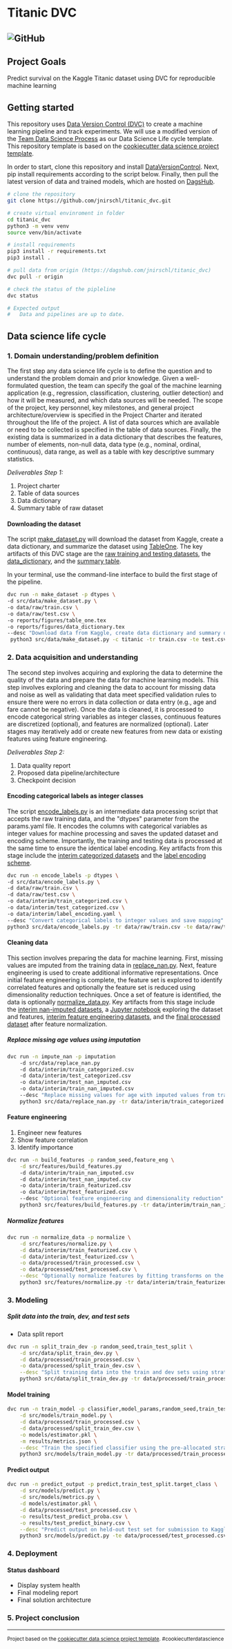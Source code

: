 # Titanic DVC

![GitHub](https://img.shields.io/github/license/jnirschl/titanic_dvc)
------------

## Project Goals

Predict survival on the Kaggle Titanic dataset using DVC for reproducible machine learning

## Getting started

This repository uses [Data Version Control (DVC)](https://dvc.org/) to create a machine learning pipeline and track
experiments. We will use a modified version of
the [Team Data Science Process](https://docs.microsoft.com/en-us/azure/machine-learning/team-data-science-process/overview)
as our Data Science Life cycle template. This repository template is based on
the [cookiecutter data science project template](https://drivendata.github.io/cookiecutter-data-science).

In order to start, clone this repository and install [DataVersionControl](https://dvc.org/). Next, pip install
requirements according to the script below. Finally, then pull the latest version of data and trained models, which are
hosted on [DagsHub](https://dagshub.com/jnirschl/titanic_dvc).

```bash
# clone the repository
git clone https://github.com/jnirschl/titanic_dvc.git

# create virtual envinroment in folder
cd titanic_dvc
python3 -m venv venv
source venv/bin/activate

# install requirements
pip3 install -r requirements.txt
pip3 install .

# pull data from origin (https://dagshub.com/jnirschl/titanic_dvc)
dvc pull -r origin

# check the status of the pipleline
dvc status

# Expected output
#   Data and pipelines are up to date.
```

## Data science life cycle

### 1. Domain understanding/problem definition

The first step any data science life cycle is to define the question and to understand the problem domain and prior
knowledge. Given a well-formulated question, the team can specify the goal of the machine learning application (e.g.,
regression, classification, clustering, outlier detection) and how it will be measured, and which data sources will be
needed. The scope of the project, key personnel, key milestones, and general project architecture/overview is specified
in the Project Charter and iterated throughout the life of the project. A list of data sources which are available or
need to be collected is specified in the table of data sources. Finally, the existing data is summarized in a data
dictionary that describes the features, number of elements, non-null data, data type (e.g., nominal, ordinal,
continuous), data range, as well as a table with key descriptive summary statistics.

*Deliverables Step 1:*
1. Project charter
2. Table of data sources
3. Data dictionary
4. Summary table of raw dataset

#### Downloading the dataset

The script [make_dataset.py](src/data/make_dataset.py) will download the dataset from Kaggle, create a data dictionary,
and summarize the dataset using [TableOne](https://pypi.org/project/tableone/). The key artifacts of this DVC stage are
the [raw training and testing datasets](data/raw), the [data_dictionary](reports/figures/data_dictionary.tex), and
the [summary table](/reports/figures/table_one.tex).

In your terminal, use the command-line interface to build the first stage of the pipeline.

``` bash
dvc run -n make_dataset -p dtypes \
-d src/data/make_dataset.py \
-o data/raw/train.csv \
-o data/raw/test.csv \
-o reports/figures/table_one.tex
-o reports/figures/data_dictionary.tex
--desc "Download data from Kaggle, create data dictionary and summary dtable"\
 python3 src/data/make_dataset.py -c titanic -tr train.csv -te test.csv -o "./data/raw"
```

### 2. Data acquisition and understanding

The second step involves acquiring and exploring the data to determine the quality of the data and prepare the data for
machine learning models. This step involves exploring and cleaning the data to account for missing data and noise as
well as validating that data meet specified validation rules to ensure there were no errors in data collection or data
entry (e.g., age and fare cannot be negative). Once the data is cleaned, it is processed to encode categorical string
variables as integer classes, continuous features are discretized (optional), and features are normalized (optional).
Later stages may iteratively add or create new features from new data or existing features using feature engineering.

*Deliverables Step 2:*
1. Data quality report
2. Proposed data pipeline/architecture
3. Checkpoint decision

#### Encoding categorical labels as integer classes

The script [encode_labels.py](src/data/encode_labels.py) is an intermediate data processing script that accepts the raw
training data, and the "dtypes" parameter from the params.yaml file. It encodes the columns with categorical variables
as integer values for machine processing and saves the updated dataset and encoding scheme. Importantly, the training
and testing data is processed at the same time to ensure the identical label encoding. Key artifacts from this stage
include the [interim categorized datasets](/data/interim) and
the [label encoding scheme](/data/interim/label_encoding.yaml).

``` bash
dvc run -n encode_labels -p dtypes \
-d src/data/encode_labels.py \
-d data/raw/train.csv \
-d data/raw/test.csv \
-o data/interim/train_categorized.csv \
-o data/interim/test_categorized.csv \
-o data/interim/label_encoding.yaml \
--desc "Convert categorical labels to integer values and save mapping" \
python3 src/data/encode_labels.py -tr data/raw/train.csv -te data/raw/test.csv -o data/interim
```

#### Cleaning data

This section involves preparing the data for machine learning. First, missing values are imputed from the training data
in [replace_nan.py](/src/data/replace_nan.py). Next, feature engineering is used to create additional informative
representations. Once initial feature engineering is complete, the feature set is explored to identify correlated
features and optionally the feature set is reduced using dimensionality reduction techniques. Once a set of feature is
identified, the data is optionally [normalize_data.py](/src/features/normalize.py). Key artifacts from this stage
include the [interim nan-imputed datasets](/data/interim), a [Jupyter notebook](/notebooks)
exploring the dataset and features, [interim feature engineering datasets](/data/interim), and the
[final processed dataset](/data/processed) after feature normalization.

##### Replace missing age values using imputation

``` bash
dvc run -n impute_nan -p imputation
    -d src/data/replace_nan.py
    -d data/interim/train_categorized.csv
    -d data/interim/test_categorized.csv
    -o data/interim/test_nan_imputed.csv
    -o data/interim/train_nan_imputed.csv
    --desc "Replace missing values for age with imputed values from training dataset."
    python3 src/data/replace_nan.py -tr data/interim/train_categorized.csv -te data/interim/test_categorized.csv -o data/interim
```

#### Feature engineering

1. Engineer new features
2. Show feature correlation
3. Identify importance

``` bash
dvc run -n build_features -p random_seed,feature_eng \
    -d src/features/build_features.py
    -d data/interim/train_nan_imputed.csv
    -d data/interim/test_nan_imputed.csv
    -o data/interim/train_featurized.csv
    -o data/interim/test_featurized.csv
    --desc "Optional feature engineering and dimensionality reduction"
    python3 src/features/build_features.py -tr data/interim/train_nan_imputed.csv -te data/interim/test_nan_imputed.csv -o data/interim/  
```

##### Normalize features

``` bash
dvc run -n normalize_data -p normalize \
    -d src/features/normalize.py \
    -d data/interim/train_featurized.csv \
    -d data/interim/test_featurized.csv \
    -o data/processed/train_processed.csv \
    -o data/processed/test_processed.csv \
    --desc "Optionally normalize features by fitting transforms on the training dataset." \
    python3 src/features/normalize.py -tr data/interim/train_featurized.csv -te data/interim/test_featurized.csv -o data/processed/
```

### 3. Modeling

##### Split data into the train, dev, and test sets

+ Data split report

```bash
dvc run -n split_train_dev -p random_seed,train_test_split \
    -d src/data/split_train_dev.py \
    -d data/processed/train_processed.csv \
    -o data/processed/split_train_dev.csv \
    --desc "Split training data into the train and dev sets using stratified K-fold cross validation." \
    python3 src/data/split_train_dev.py -tr data/processed/train_processed.csv  -o data/processed/
```

#### Model training

``` bash
dvc run -n train_model -p classifier,model_params,random_seed,train_test_split.target_class \
    -d src/models/train_model.py \
    -d data/processed/train_processed.csv \
    -d data/processed/split_train_dev.csv \
    -o models/estimator.pkl \
    -m results/metrics.json \
    --desc "Train the specified classifier using the pre-allocated stratified K-fold cross validation splits and the current params.yaml settings." \
    python3 src/models/train_model.py -tr data/processed/train_processed.csv -cv data/processed/split_train_dev.csv
```

#### Predict output

``` bash
dvc run -n predict_output -p predict,train_test_split.target_class \
    -d src/models/predict.py \
    -d src/models/metrics.py \
    -d models/estimator.pkl \
    -d data/processed/test_processed.csv \
    -o results/test_predict_proba.csv \
    -o results/test_predict_binary.csv \
    --desc "Predict output on held-out test set for submission to Kaggle." \
    python3 src/models/predict.py -te data/processed/test_processed.csv -rd results/ -md models/
```

### 4. Deployment

#### Status dashboard

+ Display system health
+ Final modeling report
+ Final solution architecture

### 5. Project conclusion

--------

<p><small>Project based on the <a target="_blank" href="https://drivendata.github.io/cookiecutter-data-science/">cookiecutter data science project template</a>. #cookiecutterdatascience</small></p>
